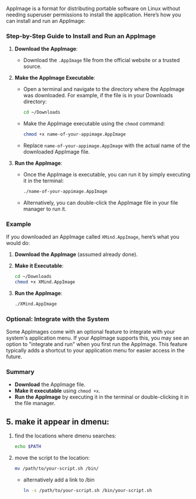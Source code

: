 AppImage is a format for distributing portable software on Linux without needing superuser permissions to install the application. Here’s how you can install and run an AppImage:

### Step-by-Step Guide to Install and Run an AppImage

1. **Download the AppImage**:
   - Download the `.AppImage` file from the official website or a trusted source.

2. **Make the AppImage Executable**:
   - Open a terminal and navigate to the directory where the AppImage was downloaded. For example, if the file is in your Downloads directory:
     ```sh
     cd ~/Downloads
     ```
   - Make the AppImage executable using the `chmod` command:
     ```sh
     chmod +x name-of-your-appimage.AppImage
     ```
   - Replace `name-of-your-appimage.AppImage` with the actual name of the downloaded AppImage file.

3. **Run the AppImage**:
   - Once the AppImage is executable, you can run it by simply executing it in the terminal:
     ```sh
     ./name-of-your-appimage.AppImage
     ```
   - Alternatively, you can double-click the AppImage file in your file manager to run it.

### Example

If you downloaded an AppImage called `XMind.AppImage`, here’s what you would do:

1. **Download the AppImage** (assumed already done).

2. **Make it Executable**:
   ```sh
   cd ~/Downloads
   chmod +x XMind.AppImage
   ```

3. **Run the AppImage**:
   ```sh
   ./XMind.AppImage
   ```

### Optional: Integrate with the System

Some AppImages come with an optional feature to integrate with your system's application menu. If your AppImage supports this, you may see an option to "integrate and run" when you first run the AppImage. This feature typically adds a shortcut to your application menu for easier access in the future.

### Summary

- **Download** the AppImage file.
- **Make it executable** using `chmod +x`.
- **Run the AppImage** by executing it in the terminal or double-clicking it in the file manager.



## 5. make it appear in dmenu:
1. find the locations where dmenu searches:
    ```sh
    echo $PATH
    ```
2. move the script to the location:
    ```sh
    mv /path/to/your-script.sh /bin/
    ```
    - alternatively add a link to /bin
        ```sh
        ln -s /path/to/your-script.sh /bin/your-script.sh
        ```
